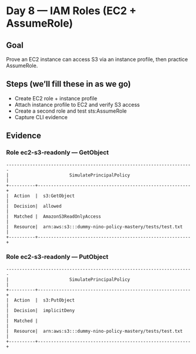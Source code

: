 # Day 8 — IAM Roles (EC2 + AssumeRole)

## Goal
Prove an EC2 instance can access S3 via an instance profile, then practice AssumeRole.

## Steps (we’ll fill these in as we go)
- Create EC2 role + instance profile
- Attach instance profile to EC2 and verify S3 access
- Create a second role and test sts:AssumeRole
- Capture CLI evidence

## Evidence

### Role ec2-s3-readonly — GetObject
```text
-----------------------------------------------------------------------
|                       SimulatePrincipalPolicy                       |
+----------+----------------------------------------------------------+
|  Action  |  s3:GetObject                                            |
|  Decision|  allowed                                                 |
|  Matched |  AmazonS3ReadOnlyAccess                                  |
|  Resource|  arn:aws:s3:::dummy-nino-policy-mastery/tests/test.txt   |
+----------+----------------------------------------------------------+
```

### Role ec2-s3-readonly — PutObject
```text
-----------------------------------------------------------------------
|                       SimulatePrincipalPolicy                       |
+----------+----------------------------------------------------------+
|  Action  |  s3:PutObject                                            |
|  Decision|  implicitDeny                                            |
|  Matched |                                                          |
|  Resource|  arn:aws:s3:::dummy-nino-policy-mastery/tests/test.txt   |
+----------+----------------------------------------------------------+
```
